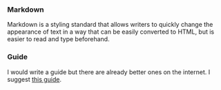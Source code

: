 ### Markdown
Markdown is a styling standard that allows writers to quickly change the appearance of text in a way that can be easily converted to HTML, but is easier to read and type beforehand.  

### Guide
I would write a guide but there are already better ones on the internet. I suggest [this guide](https://github.com/adam-p/markdown-here/wiki/Markdown-Cheatsheet).
